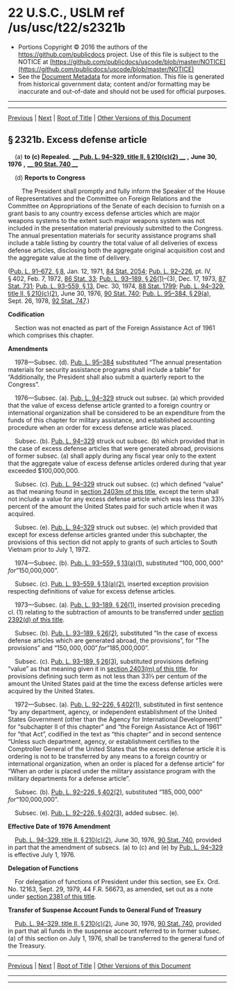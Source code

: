 ---
---

# 22 U.S.C., USLM ref /us/usc/t22/s2321b

* Portions Copyright © 2016 the authors of the https://github.com/publicdocs project.
  Use of this file is subject to the NOTICE at [https://github.com/publicdocs/uscode/blob/master/NOTICE](https://github.com/publicdocs/uscode/blob/master/NOTICE)
* See the [Document Metadata](././../../../../../..//README.md) for more information.
  This file is generated from historical government data; content and/or formatting may be inaccurate and out-of-date and should not be used for official purposes.

----------
----------

[Previous](./../../../../../..//us/usc/t22/ch32/schII/ptII/m__us_usc_t22_s2321a.md) | [Next](./../../../../../..//us/usc/t22/ch32/schII/ptII/m__us_usc_t22_s2321c.md) | [Root of Title](./../../../../../../) | [Other Versions of this Document](https://publicdocs.github.io/go/links?ns=uslm&ref=%2Fus%2Fusc%2Ft22%2Fs2321b)

## § 2321b. Excess defense article

    (a) __to (c) Repealed.__  __[__  __Pub. L. 94–329, title II, § 210(c)(2)__  __][/us/pl/94/329/s210/c/2]__  __,__  __June 30, 1976__  __,__  __[__  __90 Stat. 740__  __][/us/stat/90/740]__ 

    (d) __Reports to Congress__ 

        The President shall promptly and fully inform the Speaker of the House of Representatives and the Committee on Foreign Relations and the Committee on Appropriations of the Senate of each decision to furnish on a grant basis to any country excess defense articles which are major weapons systems to the extent such major weapons system was not included in the presentation material previously submitted to the Congress. The annual presentation materials for security assistance programs shall include a table listing by country the total value of all deliveries of excess defense articles, disclosing both the aggregate original acquisition cost and the aggregate value at the time of delivery.

([Pub. L. 91–672, § 8][/us/pl/91/672/s8], Jan. 12, 1971, [84 Stat. 2054][/us/stat/84/2054]; [Pub. L. 92–226][/us/pl/92/226], pt. IV, § 402, Feb. 7, 1972, [86 Stat. 33][/us/stat/86/33]; [Pub. L. 93–189, § 26(1)][/us/pl/93/189/s26/1]–(3), Dec. 17, 1973, [87 Stat. 731][/us/stat/87/731]; [Pub. L. 93–559, § 13][/us/pl/93/559/s13], Dec. 30, 1974, [88 Stat. 1799][/us/stat/88/1799]; [Pub. L. 94–329, title II, § 210(c)(2)][/us/pl/94/329/s210/c/2], June 30, 1976, [90 Stat. 740][/us/stat/90/740]; [Pub. L. 95–384, § 29(a)][/us/pl/95/384/s29/a], Sept. 26, 1978, [92 Stat. 747][/us/stat/92/747].)

 __Codification__ 

    Section was not enacted as part of the Foreign Assistance Act of 1961 which comprises this chapter.

 __Amendments__ 

    1978—Subsec. (d). [Pub. L. 95–384][/us/pl/95/384] substituted “The annual presentation materials for security assistance programs shall include a table” for “Additionally, the President shall also submit a quarterly report to the Congress”.

    1976—Subsec. (a). [Pub. L. 94–329][/us/pl/94/329] struck out subsec. (a) which provided that the value of excess defense article granted to a foreign country or international organization shall be considered to be an expenditure from the funds of this chapter for military assistance, and established accounting procedure when an order for excess defense article was placed.

    Subsec. (b). [Pub. L. 94–329][/us/pl/94/329] struck out subsec. (b) which provided that in the case of excess defense articles that were generated abroad, provisions of former subsec. (a) shall apply during any fiscal year only to the extent that the aggregate value of excess defense articles ordered during that year exceeded $100,000,000.

    Subsec. (c). [Pub. L. 94–329][/us/pl/94/329] struck out subsec. (c) which defined “value” as that meaning found in [section 2403m of this title][/us/usc/t22/s2403m], except the term shall not include a value for any excess defense article which was less than 33⅓ percent of the amount the United States paid for such article when it was acquired.

    Subsec. (e). [Pub. L. 94–329][/us/pl/94/329] struck out subsec. (e) which provided that except for excess defense articles granted under this subchapter, the provisions of this section did not apply to grants of such articles to South Vietnam prior to July 1, 1972.

    1974—Subsec. (b). [Pub. L. 93–559, § 13(a)(1)][/us/pl/93/559/s13/a/1], substituted “$100,000,000” for “$150,000,000”.

    Subsec. (c). [Pub. L. 93–559, § 13(a)(2)][/us/pl/93/559/s13/a/2], inserted exception provision respecting definitions of value for excess defense articles.

    1973—Subsec. (a). [Pub. L. 93–189, § 26(1)][/us/pl/93/189/s26/1], inserted provision preceding cl. (1) relating to the subtraction of amounts to be transferred under [section 2392(d) of this title][/us/usc/t22/s2392/d].

    Subsec. (b). [Pub. L. 93–189, § 26(2)][/us/pl/93/189/s26/2], substituted “In the case of excess defense articles which are generated abroad, the provisions”, for “The provisions” and “$150,000,000” for “$185,000,000”.

    Subsec. (c). [Pub. L. 93–189, § 26(3)][/us/pl/93/189/s26/3], substituted provisions defining “value” as that meaning given it in [section 2403(m) of this title][/us/usc/t22/s2403/m], for provisions defining such term as not less than 33⅓ per centum of the amount the United States paid at the time the excess defense articles were acquired by the United States.

    1972—Subsec. (a). [Pub. L. 92–226, § 402(1)][/us/pl/92/226/s402/1], substituted in first sentence “by any department, agency, or independent establishment of the United States Government (other than the Agency for International Development)” for “subchapter II of this chapter” and “the Foreign Assistance Act of 1961” for “that Act”, codified in the text as “this chapter” and in second sentence “Unless such department, agency, or establishment certifies to the Comptroller General of the United States that the excess defense article it is ordering is not to be transferred by any means to a foreign country or international organization, when an order is placed for a defense article” for “When an order is placed under the military assistance program with the military departments for a defense article”.

    Subsec. (b). [Pub. L. 92–226, § 402(2)][/us/pl/92/226/s402/2], substituted “$185,000,000” for “$100,000,000”.

    Subsec. (e). [Pub. L. 92–226, § 402(3)][/us/pl/92/226/s402/3], added subsec. (e).

 __Effective Date of 1976 Amendment__ 

    [Pub. L. 94–329, title II, § 210(c)(2)][/us/pl/94/329/s210/c/2], June 30, 1976, [90 Stat. 740][/us/stat/90/740], provided in part that the amendment of subsecs. (a) to (c) and (e) by [Pub. L. 94–329][/us/pl/94/329] is effective July 1, 1976.

 __Delegation of Functions__ 

    For delegation of functions of President under this section, see Ex. Ord. No. 12163, Sept. 29, 1979, 44 F.R. 56673, as amended, set out as a note under [section 2381 of this title][/us/usc/t22/s2381].

 __Transfer of Suspense Account Funds to General Fund of Treasury__ 

    [Pub. L. 94–329, title II, § 210(c)(2)][/us/pl/94/329/s210/c/2], June 30, 1976, [90 Stat. 740][/us/stat/90/740], provided in part that all funds in the suspense account referred to in former subsec. (a) of this section on July 1, 1976, shall be transferred to the general fund of the Treasury.

----------

[Previous](./../../../../../..//us/usc/t22/ch32/schII/ptII/m__us_usc_t22_s2321a.md) | [Next](./../../../../../..//us/usc/t22/ch32/schII/ptII/m__us_usc_t22_s2321c.md) | [Root of Title](./../../../../../../) | [Other Versions of this Document](https://publicdocs.github.io/go/links?ns=uslm&ref=%2Fus%2Fusc%2Ft22%2Fs2321b)

----------
----------

[/us/pl/94/329/s210/c/2]: https://publicdocs.github.io/go/links?ns=uslm&ref=%2Fus%2Fpl%2F94%2F329%2Fs210%2Fc%2F2
[/us/stat/90/740]: https://publicdocs.github.io/go/links?ns=uslm&ref=%2Fus%2Fstat%2F90%2F740
[/us/pl/91/672/s8]: https://publicdocs.github.io/go/links?ns=uslm&ref=%2Fus%2Fpl%2F91%2F672%2Fs8
[/us/stat/84/2054]: https://publicdocs.github.io/go/links?ns=uslm&ref=%2Fus%2Fstat%2F84%2F2054
[/us/pl/92/226]: https://publicdocs.github.io/go/links?ns=uslm&ref=%2Fus%2Fpl%2F92%2F226
[/us/stat/86/33]: https://publicdocs.github.io/go/links?ns=uslm&ref=%2Fus%2Fstat%2F86%2F33
[/us/pl/93/189/s26/1]: https://publicdocs.github.io/go/links?ns=uslm&ref=%2Fus%2Fpl%2F93%2F189%2Fs26%2F1
[/us/stat/87/731]: https://publicdocs.github.io/go/links?ns=uslm&ref=%2Fus%2Fstat%2F87%2F731
[/us/pl/93/559/s13]: https://publicdocs.github.io/go/links?ns=uslm&ref=%2Fus%2Fpl%2F93%2F559%2Fs13
[/us/stat/88/1799]: https://publicdocs.github.io/go/links?ns=uslm&ref=%2Fus%2Fstat%2F88%2F1799
[/us/pl/94/329/s210/c/2]: https://publicdocs.github.io/go/links?ns=uslm&ref=%2Fus%2Fpl%2F94%2F329%2Fs210%2Fc%2F2
[/us/stat/90/740]: https://publicdocs.github.io/go/links?ns=uslm&ref=%2Fus%2Fstat%2F90%2F740
[/us/pl/95/384/s29/a]: https://publicdocs.github.io/go/links?ns=uslm&ref=%2Fus%2Fpl%2F95%2F384%2Fs29%2Fa
[/us/stat/92/747]: https://publicdocs.github.io/go/links?ns=uslm&ref=%2Fus%2Fstat%2F92%2F747
[/us/pl/95/384]: https://publicdocs.github.io/go/links?ns=uslm&ref=%2Fus%2Fpl%2F95%2F384
[/us/pl/94/329]: https://publicdocs.github.io/go/links?ns=uslm&ref=%2Fus%2Fpl%2F94%2F329
[/us/pl/94/329]: https://publicdocs.github.io/go/links?ns=uslm&ref=%2Fus%2Fpl%2F94%2F329
[/us/pl/94/329]: https://publicdocs.github.io/go/links?ns=uslm&ref=%2Fus%2Fpl%2F94%2F329
[/us/usc/t22/s2403m]: https://publicdocs.github.io/go/links?ns=uslm&ref=%2Fus%2Fusc%2Ft22%2Fs2403m
[/us/pl/94/329]: https://publicdocs.github.io/go/links?ns=uslm&ref=%2Fus%2Fpl%2F94%2F329
[/us/pl/93/559/s13/a/1]: https://publicdocs.github.io/go/links?ns=uslm&ref=%2Fus%2Fpl%2F93%2F559%2Fs13%2Fa%2F1
[/us/pl/93/559/s13/a/2]: https://publicdocs.github.io/go/links?ns=uslm&ref=%2Fus%2Fpl%2F93%2F559%2Fs13%2Fa%2F2
[/us/pl/93/189/s26/1]: https://publicdocs.github.io/go/links?ns=uslm&ref=%2Fus%2Fpl%2F93%2F189%2Fs26%2F1
[/us/usc/t22/s2392/d]: https://publicdocs.github.io/go/links?ns=uslm&ref=%2Fus%2Fusc%2Ft22%2Fs2392%2Fd
[/us/pl/93/189/s26/2]: https://publicdocs.github.io/go/links?ns=uslm&ref=%2Fus%2Fpl%2F93%2F189%2Fs26%2F2
[/us/pl/93/189/s26/3]: https://publicdocs.github.io/go/links?ns=uslm&ref=%2Fus%2Fpl%2F93%2F189%2Fs26%2F3
[/us/usc/t22/s2403/m]: https://publicdocs.github.io/go/links?ns=uslm&ref=%2Fus%2Fusc%2Ft22%2Fs2403%2Fm
[/us/pl/92/226/s402/1]: https://publicdocs.github.io/go/links?ns=uslm&ref=%2Fus%2Fpl%2F92%2F226%2Fs402%2F1
[/us/pl/92/226/s402/2]: https://publicdocs.github.io/go/links?ns=uslm&ref=%2Fus%2Fpl%2F92%2F226%2Fs402%2F2
[/us/pl/92/226/s402/3]: https://publicdocs.github.io/go/links?ns=uslm&ref=%2Fus%2Fpl%2F92%2F226%2Fs402%2F3
[/us/pl/94/329/s210/c/2]: https://publicdocs.github.io/go/links?ns=uslm&ref=%2Fus%2Fpl%2F94%2F329%2Fs210%2Fc%2F2
[/us/stat/90/740]: https://publicdocs.github.io/go/links?ns=uslm&ref=%2Fus%2Fstat%2F90%2F740
[/us/pl/94/329]: https://publicdocs.github.io/go/links?ns=uslm&ref=%2Fus%2Fpl%2F94%2F329
[/us/usc/t22/s2381]: https://publicdocs.github.io/go/links?ns=uslm&ref=%2Fus%2Fusc%2Ft22%2Fs2381
[/us/pl/94/329/s210/c/2]: https://publicdocs.github.io/go/links?ns=uslm&ref=%2Fus%2Fpl%2F94%2F329%2Fs210%2Fc%2F2
[/us/stat/90/740]: https://publicdocs.github.io/go/links?ns=uslm&ref=%2Fus%2Fstat%2F90%2F740



